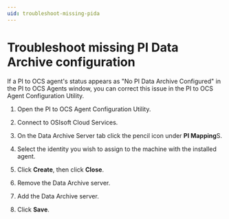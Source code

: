 ```yaml
---
uid: troubleshoot-missing-pida
---
```


# Troubleshoot missing PI Data Archive configuration

If a PI to OCS agent's status appears as "No PI Data Archive Configured" in the PI to OCS Agents window, you can correct this issue in the PI to OCS Agent Configuration Utility.

1. Open the PI to OCS Agent Configuration Utility.

1. Connect to OSIsoft Cloud Services.

1. On the Data Archive Server tab click the pencil icon under **PI Mapping**S. 

1. Select the identity you wish to assign to the machine with the installed agent. 

1. Click **Create**, then click **Close**. 

1. Remove the Data Archive server. 

1. Add the Data Archive server. 

1. Click **Save**.  
 